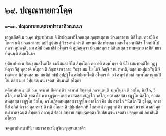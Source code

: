 <h1>๒๙. ปณฺณทายกวโคฺค</h1>
<h3>๑-๑๐. ปณฺณทายกเตฺถรอปทานาทิวณฺณนา</h3>
<p> เอกูนติํสติเม  วเคฺค ปฐมาปทาเน ติ ขีรปณฺณาทิโภชนสฺส ภุญฺชนตฺถาย ปณฺณสาลาย นิสิโนฺน  ภวามีติ อโตฺถฯ นฺติ ปณฺณสาลายํ อุปวิฎฺฐํ สนฺตํ วิชฺชมานํ มํฯ ติ มหเนฺต สีลาทิขเนฺธ เอสนโต มหาอิสิฯ  โลกปทีโป  ภควา อุปคจฺฉิ, มม สมีปํ อคมาสีติ อโตฺถฯ ติ อุปคนฺตฺวา ปณฺณสนฺถเร นิสินฺนสฺส ขาทนตฺถาย เสทิตํ  มยา ทินฺนนฺติ สมฺพโนฺธฯ</p>


<p> ทุติยาปทาเน สิเนรุสมสโนฺตโส ธรณีสมสาทิโส สิทฺธโตฺถ ภควาติ สมฺพโนฺธฯ ติ นิโรธสมาปตฺติโต วุฎฺฐหิตฺวา วิสุํ หุตฺวาติ อโตฺถฯ ติ ภิกฺขาจารเวลาย ‘‘อชฺช มม โย โกจิ กิญฺจิ ทานํ ททาติ, ตสฺส มหปฺผล’’นฺติ จิเนฺตตฺวา นิสินฺนสฺส มม สนฺติกํ สมีปํ อุปฎฺฐิโต สมีปมาคโตติ อโตฺถฯ ติ เอวํ สพฺพํ ตํ ผลํ สพฺพโลกานุกมฺปิโน ตสฺส  มยา วิปฺปสเนฺนน เจตสา ทินฺนนฺติ อโตฺถฯ</p>


<p> ตติยาปทาเน  นฺติ วเน จรมานํ สีหราชํ อิว จรมานํ สิทฺธตฺถํ ภควนฺตนฺติ สมฺพโนฺธฯ ติ วสโภ, นิสโภ, วิสโภ, อาสโภติ จตฺตาโร ควเชฎฺฐกาฯ เตสุ ควสตสฺส เชฎฺฐโก วสโภ, ควสหสฺสสฺส เชฎฺฐโก นิสโภ, ควสตสหสฺสสฺส เชฎฺฐโก วิสโภ, ควโกฎิสตสหสฺสสฺส  เชฎฺฐโก อาสโภฯ อิธ ปน อาสโภ ‘‘นิสโภ’’ติ วุโตฺต, อาชานียํ อภีตํ นิจฺจลํ อุสภราชํ อิวาติ อโตฺถฯ ติ ปุปฺผปลฺลเวหิ โสภมานํ กกุธรุกฺขํ อิว นราสภํ นรานํ อาสภํ อุตฺตมํ อาคจฺฉนฺตํ สิทฺธตฺถํ ภควนฺตํ ทิสฺวา สทฺธาย สมฺปยุตฺตตฺตา วิปฺปสเนฺนน เจตสา ปจฺจุคฺคมนํ อกาสินฺติ อโตฺถฯ</p>


<p>จตุตฺถาปทานาทีนิ ทสมาวสานานิ สุวิเญฺญยฺยาเนวาติฯ</p>

</p>





